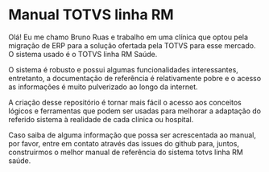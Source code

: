# Manual TOTVS linha RM

Olá!
Eu me chamo Bruno Ruas e trabalho em uma clínica que optou pela migração de ERP para a solução ofertada pela TOTVS para esse mercado. O sistema usado é o TOTVS linha RM Saúde.

O sistema é robusto e possui algumas funcionalidades interessantes, entretanto, a documentação de referência é relativamente pobre e o acesso as informações é muito pulverizado ao longo da internet.

A criação desse repositório é tornar mais fácil o acesso aos conceitos lógicos e ferramentas que podem ser usadas para melhorar a adaptação do referido sistema à realidade de cada clínica ou hospital.

Caso saiba de alguma informação que possa ser acrescentada ao manual, por favor, entre em contato através das issues do github para, juntos, construirmos o melhor manual de referência do sistema totvs linha RM saúde.
